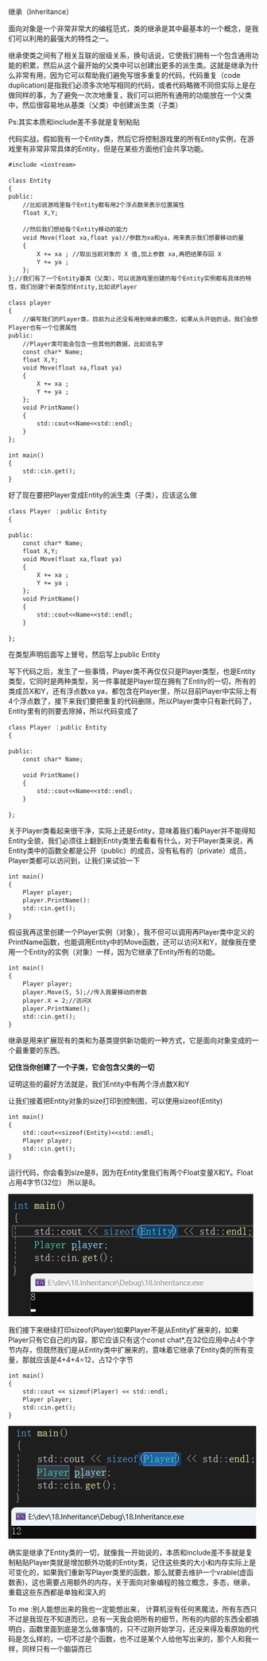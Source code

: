 继承（Inheritance）

面向对象是一个非常非常大的编程范式，类的继承是其中最基本的一个概念，是我们可以利用的最强大的特性之一。

继承使类之间有了相关互联的层级关系，换句话说，它使我们拥有一个包含通用功能的积累，然后从这个最开始的父类中可以创建出更多的派生类。这就是继承为什么非常有用，因为它可以帮助我们避免写很多重复的代码，代码重复（code duplication)是指我们必须多次地写相同的代码，或者代码略微不同但实际上是在做同样的事，为了避免一次次地重复，我们可以把所有通用的功能放在一个父类中，然后很容易地从基类（父类）中创建派生类（子类）

Ps:其实本质和include差不多就是复制粘贴

代码实战，假如我有一个Entity类，然后它将控制游戏里的所有Entity实例，在游戏里有非常非常具体的Entity，但是在某些方面他们会共享功能。

```
#include <iostream>

class Entity
{
public:
	//比如说游戏里每个Entity都有用2个浮点数来表示位置属性
    float X,Y;
    
    //然后我们想给每个Entity移动的能力
    void Move(float xa,float ya)//参数为xa和ya，用来表示我们想要移动的量
    { 
    	X += xa ; //取出当前对象的 X 值,加上参数 xa,再把结果存回 X
    	Y += ya ;
    };
};//我们有了一个Entity基类（父类），可以说游戏里创建的每个Entity实例都有具体的特性，我们创建个新类型的Entity,比如说Player

class player
{
	//编写我们的Player类，目前为止还没有用到继承的概念，如果从头开始的话，我们会想Player也有一个位置属性
public:
	//Player类可能会包含一些其他的数据，比如说名字
	const char* Name;
    float X,Y;  
    void Move(float xa,float ya)
    { 
    	X += xa ; 
    	Y += ya ;
    };
    void PrintName()
    {
    	std::cout<<Name<<std::endl;
    }
};

int main()
{
	std::cin.get();
}
```

好了现在要把Player变成Entity的派生类（子类），应该这么做

```
class Player ：public Entity
{

public:
	const char* Name;
    float X,Y;  
    void Move(float xa,float ya)
    { 
    	X += xa ; 
    	Y += ya ;
    };
    void PrintName()
    {
    	std::cout<<Name<<std::endl;
    }

};
```

在类型声明后面写上冒号，然后写上public Entity

写下代码之后，发生了一些事情，Player类不再仅仅只是Player类型，也是Entity类型，它同时是两种类型，另一件事就是Player现在拥有了Entity的一切，所有的类成员X和Y，还有浮点数xa ya，都包含在Player里，所以目前Player中实际上有4个浮点数了，接下来我们要把重复的代码删除，所以Player类中只有新代码了，Entity里有的则要去除掉，所以代码变成了

```
class Player ：public Entity
{

public:
	const char* Name;
    
    void PrintName()
    {
    	std::cout<<Name<<std::endl;
    }

};
```

 

关于Player类看起来很干净，实际上还是Entity，意味着我们看Player并不能得知Entity全貌，我们必须往上翻到Entity类里去看看有什么，对于Player类来说，再Entity类中的函数全都是公开（public）的成员，没有私有的（private）成员，Player类都可以访问到，让我们来试验一下

```{
int main()
{
	Player player;
	player.PrintName():
	std::cin.get();
}
```

 假设我再这里创建一个Player实例（对象），我不但可以调用再Player类中定义的PrintName函数，也能调用Entity中的Move函数，还可以访问X和Y，就像我在使用一个Entity的实例（对象）一样，因为它继承了Entity所有的功能。

```
int main()
{
    Player player;
    player.Move(5, 5);//传入我要移动的参数
    player.X = 2;//访问X
    player.PrintName();
    std::cin.get();
}
```

继承是用来扩展现有的类和为基类提供新功能的一种方式，它是面向对象变成的一个最重要的东西。

**记住当你创建了一个子类，它会包含父类的一切**

证明这些的最好方法就是，我们Entity中有两个浮点数X和Y

让我们接着把Entity对象的size打印到控制图，可以使用sizeof(Entity)

```
int main()
{
    std::cout<<sizeof(Entity)<<std::endl;
    Player player;
    std::cin.get();
}
```

运行代码，你会看到size是8，因为在Entity里我们有两个Float变量X和Y。Float占用4字节(32位） 所以是8。

![image-20250920125207674](image-20250920125207674.png)

我们接下来继续打印sizeof(Player)如果Player不是从Entity扩展来的，如果Player只有它自己的内容，那它应该只有这个const chat*,在32位应用中占4个字节内存，但既然我们是从Entity类中扩展来的，意味着它继承了Entity类的所有变量，那就应该是4+4+4=12，占12个字节

```
int main()
{
    std::cout << sizeof(Player) << std::endl;
    Player player;
    std::cin.get();
}
```

![image-20250920125252256](image-20250920125252256.png)

确实是继承了Entity类的一切，就像我一开始说的，本质和include差不多就是复制粘贴Player类就是增加额外功能的Entity类，记住这些类的大小和内存实际上是可变化的，如果我们重新写Player类里的函数，那么就要去维护一个vrable(虚函数表)，这也需要占用额外的内存，关于面向对象编程的独立概念，多态，继承，重载这些东西都是单独和深入的

To me :别人能想出来的我也一定能想出来， 计算机没有任何黑魔法，所有东西只不过是我现在不知道而已，总有一天我会把所有的细节，所有的内部的东西全都搞明白，函数里面到底是怎么做事情的，只不过刚开始学习，还没来得及看原始的代码是怎么样的，一切不过是个函数，也不过是某个人给他写出来的，那个人和我一样，同样只有一个脑袋而已